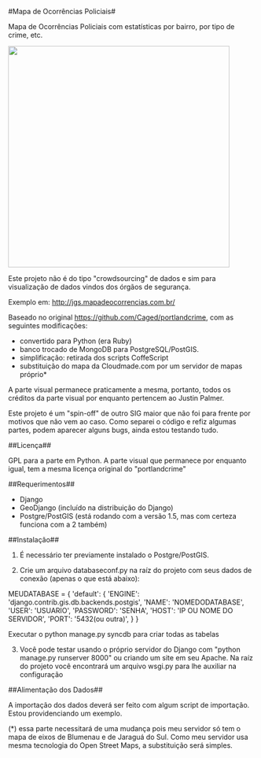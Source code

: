 #Mapa de Ocorrências Policiais#

Mapa de Ocorrências Policiais com estatísticas por bairro, por tipo de crime, etc.

<img src=https://static.wixstatic.com/media/804ee2_0f3230905298408aa6c24eddbe11f850~mv2.png width=450>


Este projeto não é do tipo "crowdsourcing" de dados e sim para visualização de dados vindos dos órgãos de segurança.

Exemplo em: http://jgs.mapadeocorrencias.com.br/

Baseado no original https://github.com/Caged/portlandcrime, com as seguintes modificações:

- convertido para Python (era Ruby) 
- banco trocado de MongoDB para PostgreSQL/PostGIS. 
- simplificação: retirada dos scripts CoffeScript
- substituição do mapa da Cloudmade.com por um servidor de mapas próprio*

A parte visual permanece praticamente a mesma, portanto, todos os créditos da parte visual por enquanto pertencem ao
Justin Palmer.

Este projeto é um "spin-off" de outro SIG maior que não foi para frente por motivos que não vem ao caso.
Como separei o código e refiz algumas partes, podem aparecer alguns bugs, ainda estou testando tudo.

##Licença##

GPL para a parte em Python. A parte visual que permanece por enquanto igual, tem a mesma licença original do "portlandcrime"

##Requerimentos##

- Django
- GeoDjango (incluído na distribuição do Django)
- Postgre/PostGIS (está rodando com a versão 1.5, mas com certeza funciona com a 2 também)


##Instalação##

1) É necessário ter previamente instalado o Postgre/PostGIS.

2) Crie um arquivo databaseconf.py na raíz do projeto com seus dados de conexão (apenas o que está abaixo):

MEUDATABASE = {
    'default': {
        'ENGINE': 'django.contrib.gis.db.backends.postgis',
        'NAME': 'NOMEDODATABASE',
        'USER': 'USUARIO',
        'PASSWORD': 'SENHA',
        'HOST': 'IP OU NOME DO SERVIDOR',
        'PORT': '5432(ou outra)',
    }
}


Executar o python manage.py syncdb para criar todas as tabelas

3) Você pode testar usando o próprio servidor do Django com "python manage.py runserver 8000" ou criando um site
em seu Apache. Na raíz do projeto você encontrará um arquivo wsgi.py para lhe auxiliar na configuração


##Alimentação dos Dados##

A importação dos dados deverá ser feito com algum script de importação. Estou providenciando um exemplo.


(*) essa parte necessitará de uma mudança pois meu servidor só tem o mapa de eixos de Blumenau e de Jaraguá do Sul. 
Como meu servidor usa mesma tecnologia do Open Street Maps, a substituição será simples.
